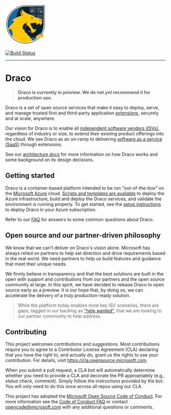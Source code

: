 ![Draco](doc/images/draco.128.png)
  
[![Build Status](https://dev.azure.com/ms/Draco/_apis/build/status/ci-infra-exthub?branchName=master)](https://dev.azure.com/ms/Draco/_build/latest?definitionId=320&branchName=master)

---

# Draco

> **Draco is currently in preview. We do not _yet_ recommend it for production use.**

Draco is a set of open source services that make it easy to deploy, serve, and manage trusted first and third-party application [extensions](/doc/README.md#extensions), securely and at scale, anywhere.

Our vision for Draco is to enable all [independent software vendors (ISVs)](https://blogs.partner.microsoft.com/mpn-canada/whats-isv-faq-microsoft-partners-independent-software-vendors-app-builders/), regardless of industry or size, to extend their existing product offerings into the cloud. We see Draco as an on-ramp to delivering [software as a service (SaaS)](https://azure.microsoft.com/en-us/overview/what-is-saas/) through extensions.

See our [architecture docs](/doc/README.md) for more information on how Draco works and some background on its design decisions.

## Getting started

Draco is a container-based platform intended to be run "out-of-the-box" on the [Microsoft Azure](https://azure.microsoft.com) cloud. [Scripts and templates are available](/src/draco/infra) to deploy the Azure infrastructure, build and deploy the Draco services, and validate the environment is running properly. To get started, see the [setup instructions](https://github.com/microsoft/draco/blob/master/doc/setup/README.md) to deploy Draco in your Azure subscription. 

Refer to our [FAQ](/doc/FAQ.md) for answers to some common questions about Draco.

## Open source and our partner-driven philosophy

We know that we can't deliver on Draco's vision alone. Microsoft has always relied on partners to help set direction and drive requirements based in the real world. We need partners to help us build features and guidance that meet their unique needs.

We firmly believe in transparency and that the best solutions are built in the open with support and contributions from our partners and the open source community at large. In this spirit, we have decided to release Draco to open source early as a preview. It is our hope that, by doing so, we can accelerate the delivery of a truly production-ready solution.

> While the platform today enables most key ISV scenarios, there are gaps, tagged in our backlog as ["help wanted"](https://github.com/microsoft/draco/labels/help%20wanted), that we are looking to our partner community to help address.

## Contributing

This project welcomes contributions and suggestions.  Most contributions require you to agree to a
Contributor License Agreement (CLA) declaring that you have the right to, and actually do, grant us
the rights to use your contribution. For details, visit https://cla.opensource.microsoft.com.

When you submit a pull request, a CLA bot will automatically determine whether you need to provide
a CLA and decorate the PR appropriately (e.g., status check, comment). Simply follow the instructions
provided by the bot. You will only need to do this once across all repos using our CLA.

This project has adopted the [Microsoft Open Source Code of Conduct](https://opensource.microsoft.com/codeofconduct/).
For more information see the [Code of Conduct FAQ](https://opensource.microsoft.com/codeofconduct/faq/) or
contact [opencode@microsoft.com](mailto:opencode@microsoft.com) with any additional questions or comments.
